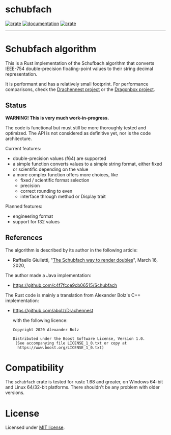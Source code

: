 # schubfach

[![crate](https://img.shields.io/crates/v/schubfach.svg)](https://crates.io/crates/schubfach)
[![documentation](https://docs.rs/schubfach/badge.svg)](https://docs.rs/schubfach)
[![crate](https://img.shields.io/crates/l/schubfach.svg)](https://github.com/blueglyph/schubfach/blob/master/LICENSE-MIT)
<!-- [![build status](https://github.com/blueglyph/schubfach/actions/workflows/master.yml/badge.svg)](https://github.com/blueglyph/schubfach/actions) -->

<hr/>

# Schubfach algorithm

This is a Rust implementation of the Schufbach algorithm that converts IEEE-754 double-precision floating-point values to their string decimal representation.

It is performant and has a relatively small footprint. For performance comparisons, check the [Drachennest project](https://github.com/abolz/Drachennest) or the [Dragonbox project](https://github.com/jk-jeon/dragonbox).

## Status

**WARNING! This is very much work-in-progress.** 

The code is functional but must still be more thoroughly tested and optimized. The API is not considered as definitive yet, nor is the code architecture.

Current features:
- double-precision values (f64) are supported
- a simple function converts values to a simple string format, either fixed or scientific depending on the value
- a more complex function offers more choices, like 
  - fixed / scientific format selection
  - precision
  - correct rounding to even
  - interface through method or Display trait

Planned features:
- engineering format
- support for f32 values

## References

The algorithm is described by its author in the following article:

- Raffaello Giulietti, "[The Schubfach way to render doubles](https://drive.google.com/file/d/1luHhyQF9zKlM8yJ1nebU0OgVYhfC6CBN)", March 16, 2020,

The author made a Java implementation:

- https://github.com/c4f7fcce9cb06515/Schubfach

The Rust code is mainly a translation from Alexander Bolz's C++ implementation:

- https://github.com/abolz/Drachennest

  with the following licence:

      Copyright 2020 Alexander Bolz
  
      Distributed under the Boost Software License, Version 1.0.
       (See accompanying file LICENSE_1_0.txt or copy at 
        https://www.boost.org/LICENSE_1_0.txt)

# Compatibility

The `schubfach` crate is tested for rustc 1.68 and greater, on Windows 64-bit and Linux 64/32-bit platforms. There shouldn't be any problem with older versions.

<!--
# Releases

[RELEASES.md](RELEASES.md) keeps a log of all the releases.
-->

# License

Licensed under [MIT license](https://choosealicense.com/licenses/mit/).

